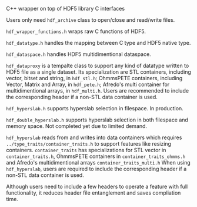 C++ wrapper on top of HDF5 library C interfaces

Users only need `hdf_archive` class to open/close and read/write files.

`hdf_wrapper_functions.h` wraps raw C functions of HDF5.

`hdf_datatype.h` handles the mapping between C type and HDF5 native type.

`hdf_dataspace.h` handles HDF5 multidimentional dataspace.

`hdf_dataproxy` is a tempalte class to support any kind of datatype written to HDF5 file as a single dataset.
Its specialization are 
STL containers, including vector, bitset and string, in `hdf_stl.h`;
OhmmsPETE containers, including Vector, Matrix and Array, in `hdf_pete.h`;
Afredo's multi container for multidimentional arrays, in `hdf_multi.h`.
Users are recommended to include the corresponding header if a non-STL data container is used.

`hdf_hyperslab.h` supports hyperslab selection in filespace. In production.

`hdf_double_hyperslab.h` supports hyperslab selection in both filespace and memory space. Not completed yet due to limited demand.

`hdf_hyperslab` reads from  and writes into data containers which requires `../type_traits/container_traits.h`
to support features like resizing containers.
`container_traits` has specializations for STL vector in `container_traits.h`,
 OhmmsPETE containers in `container_traits_ohmms.h`
 and Afredo's multidimentional arrays `container_traits_multi.h`
When using `hdf_hyperslab`, users are required to include the corresponding header if a non-STL data container is used.

Although users need to include a few headers to operate a feature with full functionality, it reduces header file entanglement and saves compliation time.
